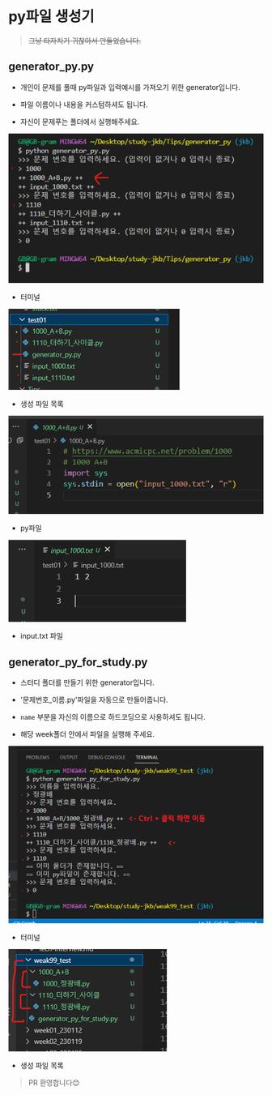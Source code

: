 # py파일 생성기
> ~~그냥 타자치기 귀찮아서 만들었습니다.~~

## generator_py.py

* 개인이 문제를 풀때 py파일과 입력예시를 가져오기 위한 generator입니다.

* 파일 이름이나 내용을 커스텀하셔도 됩니다.

* 자신이 문제푸는 폴더에서 실행해주세요.

![03](image/03.png)
* 터미널

![04](image/04.png)
* 생성 파일 목록

![05](image/05.png)
* py파일

![06](image/06.png)
* input.txt 파일

## generator_py_for_study.py

* 스터디 폴더를 만들기 위한 generator입니다.

* '문제번호_이름.py'파일을 자동으로 만들어줍니다.

* `name` 부분을 자신의 이름으로 하드코딩으로 사용하셔도 됩니다.

* 해당 week폴더 안에서 파일을 실행해 주세요.

![01](image/01.png)
* 터미널

![02](image/02.png)
* 생성 파일 목록

> PR 환영합니다😊